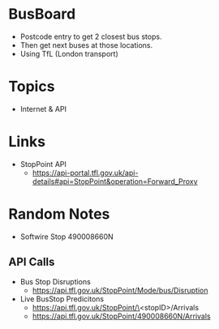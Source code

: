 # BusBoard

- Postcode entry to get 2 closest bus stops.
- Then get next buses at those locations.
- Using TfL (London transport)

# Topics

- Internet & API

# Links

- StopPoint API
    - https://api-portal.tfl.gov.uk/api-details#api=StopPoint&operation=Forward_Proxy

# Random Notes

- Softwire Stop 490008660N

## API Calls

- Bus Stop Disruptions
    - https://api.tfl.gov.uk/StopPoint/Mode/bus/Disruption
- Live BusStop Predicitons
    - https://api.tfl.gov.uk/StopPoint/\<stopID\>/Arrivals
    - https://api.tfl.gov.uk/StopPoint/490008660N/Arrivals